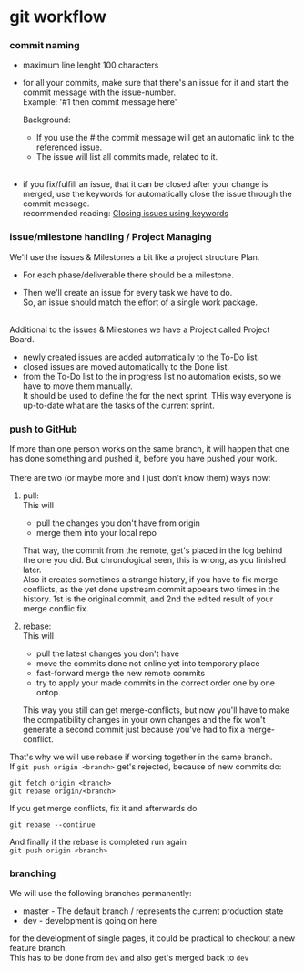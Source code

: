 # git workflow
### commit naming
  * maximum line lenght 100 characters

  * for all your commits, make sure that there's an issue for it and
    start the commit message with the issue-number.  
    Example: '#1 then commit message here'

    Background:
      * If you use the #<issue number> the commit message will get an
        automatic link to the referenced issue.
      * The issue will list all commits made, related to it.
 &nbsp;  
 &nbsp;  
  * if you fix/fulfill an issue, that it can be closed after your change is merged, use the keywords for automatically close
    the issue through the commit message.  
    recommended reading: [Closing issues using keywords](https://help.github.com/articles/closing-issues-using-keywords/)

### issue/milestone handling / Project Managing
We'll use the issues & Milestones a bit like a project structure Plan.  
  * For each phase/deliverable there should be a milestone.  

  * Then we'll create an issue for every task we have to do.  
    So, an issue should match the effort of a single work package.
&nbsp;  
&nbsp;  

Additional to the issues & Milestones we have a Project called 
Project Board.
  * newly created issues are added automatically to the To-Do list.
  * closed issues are moved automatically to the Done list.
  * from the To-Do list to the in progress list no automation exists, 
    so we have to move them manually.  
    It should be used to define the for the next sprint. THis way
    everyone is up-to-date what are the tasks of the current sprint.

### push to GitHub
If more than one person works on the same branch, it will happen that
one has done something and pushed it, before you have pushed your work.
&nbsp;  
&nbsp;  
There are two (or maybe more and I just don't know them) ways now:  

  1. pull:  
     This will
      * pull the changes you don't have from origin
      * merge them into your local repo

     That way, the commit from the remote, get's placed in the log
     behind the one you did. But chronological seen, this is wrong,
     as you finished later.  
     Also it creates sometimes a strange history, if you have to fix
     merge conflicts, as the yet done upstream commit appears two
     times in the history. 1st is the original commit, and 2nd the
     edited result of your merge conflic fix.

  2. rebase:  
     This will  
      * pull the latest changes you don't have
      * move the commits done not online yet into temporary place
      * fast-forward merge the new remote commits
      * try to apply your made commits in the correct order one by
        one ontop.

     This way you still can get merge-conflicts, but now you'll
     have to make the compatibility changes in your own changes and
     the fix won't generate a second commit just because you've had
     to fix a merge-conflict.

That's why we will use rebase if working together in the same branch.  
If `git push origin <branch>` get's rejected, because of new commits do:  
```
git fetch origin <branch>
git rebase origin/<branch>
```

If you get merge conflicts, fix it and afterwards do  
```
git rebase --continue
```

And finally if the rebase is completed run again  
`git push origin <branch>`

### branching
We will use the following branches permanently:
  * master - The default branch / represents the current production state
  * dev    - development is going on here

for the development of single pages, it could be practical to checkout
a new feature branch.  
This has to be done from `dev` and also get's merged back to `dev`
